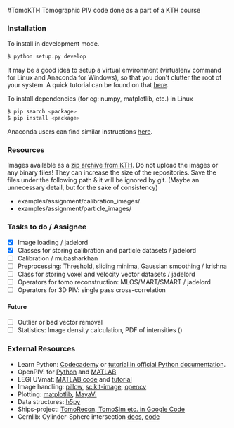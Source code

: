 #TomoKTH
Tomographic PIV code done as a part of a KTH course

### Installation
To install in development mode.
```bash
$ python setup.py develop
```

It may be a good idea to setup a virtual environment (virtualenv command for Linux and Anaconda for Windows), so that you don't clutter the root of your system. A quick tutorial can be found on that [here](http://docs.python-guide.org/en/latest/dev/virtualenvs/).

To install dependencies (for eg: numpy, matplotlib, etc.) in Linux
```bash
$ pip search <package>
$ pip install <package>
```
Anaconda users can find similar instructions [here](http://conda.pydata.org/docs/using/pkgs.html#install-a-package).


### Resources
Images available as a [zip archive from KTH](http://www.mech.kth.se/~ramis/PIV2016/Assignment%20material.zip).
Do not upload the images or any binary files! They can increase the size of the repositories.
Save the files under the following path & it will be ignored by git. (Maybe an unnecessary detail, but for the sake of consistency)
- examples/assignment/calibration_images/
- examples/assignment/particle_images/

### Tasks to do / Assignee
- [x] Image loading / jadelord
- [x] Classes for storing calibration and particle datasets / jadelord
- [ ] Calibration / mubasharkhan
- [ ] Preprocessing: Threshold, sliding minima, Gaussian smoothing / krishna
- [ ] Class for storing voxel and velocity vector datasets / jadelord
- [ ] Operators for tomo reconstruction: MLOS/MART/SMART / jadelord
- [ ] Operators for 3D PIV: single pass cross-correlation
#### Future
- [ ] Outlier or bad vector removal
- [ ] Statistics: Image density calculation, PDF of intensities ()

### External Resources
* Learn Python: [Codecademy](https://www.codecademy.com/en/) or [tutorial in official Python documentation](https://docs.python.org/2/tutorial/index.html).
* OpenPIV: for [Python](https://github.com/OpenPIV/openpiv-python) and [MATLAB](https://github.com/OpenPIV/openpiv-matlab)
* LEGI UVmat: [MATLAB code](http://servforge.legi.grenoble-inp.fr/projects/soft-uvmat) and [tutorial](http://servforge.legi.grenoble-inp.fr/projects/soft-uvmat/wiki/Tutorial)
* Image handling: [pillow](https://pypi.python.org/pypi/Pillow/3.1.0), [scikit-image](https://pypi.python.org/pypi/scikit-image/0.11.3), [opencv](http://docs.opencv.org/3.1.0/)
* Plotting: [matplotlib](http://matplotlib.org/gallery.html), [MayaVi](http://docs.enthought.com/mayavi/mayavi/auto/examples.html#example-gallery)
* Data structures: [h5py](http://docs.h5py.org/en/latest/quick.html)
* Ships-project: [TomoRecon, TomoSim etc. in Google Code](http://ships-project.googlecode.com/svn/trunk/tomo/)
* Cernlib: Cylinder-Sphere intersection [docs](http://dollywood.itp.tuwien.ac.at/cernlib/shortwrupsdir/v700/top.html), [code](http://cernlib.web.cern.ch/cernlib/download/2006_source/src/mathlib/gen/v/)
